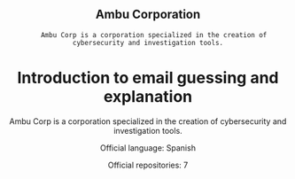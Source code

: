 <div align="center">

<div width="1000x" ![logo](https://cdn.discordapp.com/attachments/1002325277801717920/1072933387318341673/55_sin_titulo_20230207145253.png) </div>

<h2 align="center">Ambu Corporation </h2>

       Ambu Corp is a corporation specialized in the creation of cybersecurity and investigation tools.

# Introduction to email guessing and explanation
</div>



Ambu Corp is a corporation specialized in the creation of cybersecurity and investigation tools.

Official language: Spanish

Official repositories: 7
